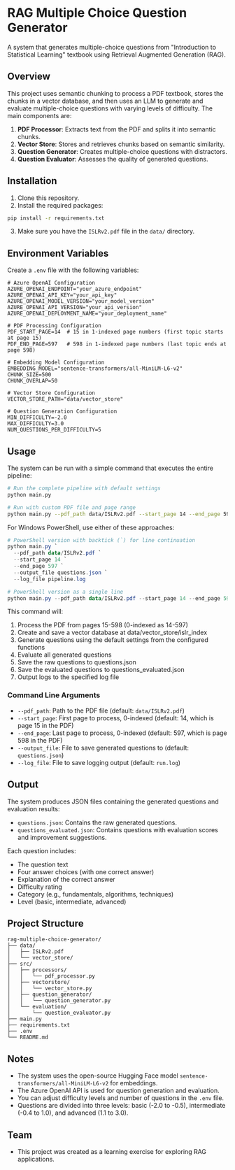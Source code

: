 # RAG Multiple Choice Question Generator

A system that generates multiple-choice questions from "Introduction to Statistical Learning" textbook using Retrieval Augmented Generation (RAG).

## Overview

This project uses semantic chunking to process a PDF textbook, stores the chunks in a vector database, and then uses an LLM to generate and evaluate multiple-choice questions with varying levels of difficulty. The main components are:

1. **PDF Processor**: Extracts text from the PDF and splits it into semantic chunks.
2. **Vector Store**: Stores and retrieves chunks based on semantic similarity.
3. **Question Generator**: Creates multiple-choice questions with distractors.
4. **Question Evaluator**: Assesses the quality of generated questions.

## Installation

1. Clone this repository.
2. Install the required packages:

```bash
pip install -r requirements.txt
```

3. Make sure you have the `ISLRv2.pdf` file in the `data/` directory.

## Environment Variables

Create a `.env` file with the following variables:

```
# Azure OpenAI Configuration
AZURE_OPENAI_ENDPOINT="your_azure_endpoint"
AZURE_OPENAI_API_KEY="your_api_key"
AZURE_OPENAI_MODEL_VERSION="your_model_version"
AZURE_OPENAI_API_VERSION="your_api_version"
AZURE_OPENAI_DEPLOYMENT_NAME="your_deployment_name"

# PDF Processing Configuration
PDF_START_PAGE=14  # 15 in 1-indexed page numbers (first topic starts at page 15)
PDF_END_PAGE=597   # 598 in 1-indexed page numbers (last topic ends at page 598)

# Embedding Model Configuration
EMBEDDING_MODEL="sentence-transformers/all-MiniLM-L6-v2"
CHUNK_SIZE=500
CHUNK_OVERLAP=50

# Vector Store Configuration
VECTOR_STORE_PATH="data/vector_store"

# Question Generation Configuration
MIN_DIFFICULTY=-2.0
MAX_DIFFICULTY=3.0
NUM_QUESTIONS_PER_DIFFICULTY=5
```

## Usage

The system can be run with a simple command that executes the entire pipeline:

```bash
# Run the complete pipeline with default settings
python main.py

# Run with custom PDF file and page range
python main.py --pdf_path data/ISLRv2.pdf --start_page 14 --end_page 597 --output_file questions.json --log_file pipeline.log
```

For Windows PowerShell, use either of these approaches:

```powershell
# PowerShell version with backtick (`) for line continuation
python main.py `
  --pdf_path data/ISLRv2.pdf `
  --start_page 14 `
  --end_page 597 `
  --output_file questions.json `
  --log_file pipeline.log

# PowerShell version as a single line
python main.py --pdf_path data/ISLRv2.pdf --start_page 14 --end_page 597 --output_file questions.json --log_file pipeline.log
```

This command will:
1. Process the PDF from pages 15-598 (0-indexed as 14-597)
2. Create and save a vector database at data/vector_store/islr_index
3. Generate questions using the default settings from the configured functions
4. Evaluate all generated questions
5. Save the raw questions to questions.json
6. Save the evaluated questions to questions_evaluated.json
7. Output logs to the specified log file

### Command Line Arguments

- `--pdf_path`: Path to the PDF file (default: `data/ISLRv2.pdf`)
- `--start_page`: First page to process, 0-indexed (default: 14, which is page 15 in the PDF)
- `--end_page`: Last page to process, 0-indexed (default: 597, which is page 598 in the PDF)
- `--output_file`: File to save generated questions to (default: `questions.json`)
- `--log_file`: File to save logging output (default: `run.log`)

## Output

The system produces JSON files containing the generated questions and evaluation results:

- `questions.json`: Contains the raw generated questions.
- `questions_evaluated.json`: Contains questions with evaluation scores and improvement suggestions.

Each question includes:
- The question text
- Four answer choices (with one correct answer)
- Explanation of the correct answer
- Difficulty rating
- Category (e.g., fundamentals, algorithms, techniques)
- Level (basic, intermediate, advanced)

## Project Structure

```
rag-multiple-choice-generator/
├── data/
│   ├── ISLRv2.pdf
│   └── vector_store/
├── src/
│   ├── processors/
│   │   └── pdf_processor.py
│   ├── vectorstore/
│   │   └── vector_store.py
│   ├── question_generator/
│   │   └── question_generator.py
│   └── evaluation/
│       └── question_evaluator.py
├── main.py
├── requirements.txt
├── .env
└── README.md
```

## Notes

- The system uses the open-source Hugging Face model `sentence-transformers/all-MiniLM-L6-v2` for embeddings.
- The Azure OpenAI API is used for question generation and evaluation.
- You can adjust difficulty levels and number of questions in the `.env` file.
- Questions are divided into three levels: basic (-2.0 to -0.5), intermediate (-0.4 to 1.0), and advanced (1.1 to 3.0).

## Team

- This project was created as a learning exercise for exploring RAG applications.